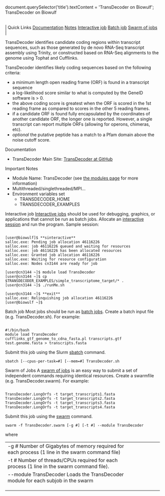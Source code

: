 

document.querySelector('title').textContent = 'TransDecoder on Biowulf';
TransDecoder on Biowulf


|  |
| --- |
| 
Quick Links
[Documentation](#doc)
[Notes](#notes)
[Interactive job](#int) 
[Batch job](#sbatch) 
[Swarm of jobs](#swarm) 
 |


TransDecoder identifies candidate coding regions within transcript sequences, such as those generated by de novo RNA-Seq transcript assembly using Trinity, or constructed based on RNA-Seq alignments to the genome using Tophat and Cufflinks.


TransDecoder identifies likely coding sequences based on the following criteria:


* a minimum length open reading frame (ORF) is found in a transcript sequence
* a log-likelihood score similar to what is computed by the GeneID software is > 0.
* the above coding score is greatest when the ORF is scored in the 1st reading frame as compared to scores in the other 5 reading frames.
* if a candidate ORF is found fully encapsulated by the coordinates of another candidate ORF, the longer one is reported. However, a single transcript can report multiple ORFs (allowing for operons, chimeras, etc).
* *optional* the putative peptide has a match to a Pfam domain above the noise cutoff score.


Documentation
* TransDecoder Main Site: [TransDecoder at GitHub](http://transdecoder.github.io/)


Important Notes
* Module Name: TransDecoder (see [the modules page](/apps/modules.html) for more information)
* Multithreaded/singlethreaded/MPI...
* Environment variables set 
	+ TRANSDECODER\_HOME
	+ TRANSDECODER\_EXAMPLES



Interactive job
[Interactive jobs](/docs/userguide.html#int) should be used for debugging, graphics, or applications that cannot be run as batch jobs.
Allocate an [interactive session](/docs/userguide.html#int) and run the program. Sample session:



```

[user@biowulf]$ **sinteractive**
salloc.exe: Pending job allocation 46116226
salloc.exe: job 46116226 queued and waiting for resources
salloc.exe: job 46116226 has been allocated resources
salloc.exe: Granted job allocation 46116226
salloc.exe: Waiting for resource configuration
salloc.exe: Nodes cn3144 are ready for job

[user@cn3144 ~]$ module load TransDecoder
[user@cn3144 ~]$ cp $TRANSDECODER_EXAMPLES/simple_transcriptome_target/* .
[user@cn3144 ~]$ ./runMe.sh

[user@cn3144 ~]$ **exit**
salloc.exe: Relinquishing job allocation 46116226
[user@biowulf ~]$

```


Batch job
Most jobs should be run as [batch jobs](/docs/userguide.html#submit).
Create a batch input file (e.g. TransDecoder.sh). For example:



```

#!/bin/bash
module load TransDecoder
cufflinks_gtf_genome_to_cdna_fasta.pl transcripts.gtf test.genome.fasta > transcripts.fasta

```

Submit this job using the Slurm [sbatch](/docs/userguide.html) command.



```
sbatch [--cpus-per-task=#] [--mem=#] TransDecoder.sh
```

Swarm of Jobs 
A [swarm of jobs](/apps/swarm.html) is an easy way to submit a set of independent commands requiring identical resources.
Create a swarmfile (e.g. TransDecoder.swarm). For example:



```

TransDecoder.LongOrfs -t target_transcripts1.fasta
TransDecoder.LongOrfs -t target_transcripts2.fasta
TransDecoder.LongOrfs -t target_transcripts3.fasta
TransDecoder.LongOrfs -t target_transcripts4.fasta

```

Submit this job using the [swarm](/apps/swarm.html) command.



```
swarm -f TransDecoder.swarm [-g #] [-t #] --module TransDecoder
```

where


|  |  |  |  |  |  |
| --- | --- | --- | --- | --- | --- |
| -g *#*  Number of Gigabytes of memory required for each process (1 line in the swarm command file)
 | -t *#* Number of threads/CPUs required for each process (1 line in the swarm command file).
 | --module TransDecoder Loads the TransDecoder module for each subjob in the swarm 
 | |
 | |
 | |








